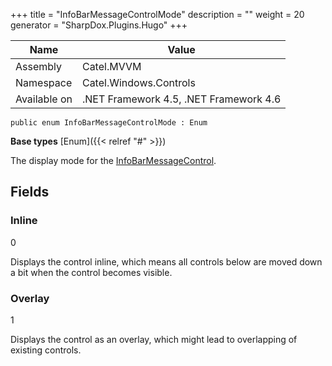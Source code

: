 

+++
title = "InfoBarMessageControlMode" 
description = ""
weight = 20
generator = "SharpDox.Plugins.Hugo"
+++

Name|Value
---|---
Assembly|Catel.MVVM
Namespace|Catel.Windows.Controls
Available on|.NET Framework 4.5, .NET Framework 4.6

```
public enum InfoBarMessageControlMode : Enum
```

**Base types**
[Enum]({{< relref "#" >}})

The display mode for the [InfoBarMessageControl](#).

## Fields

### Inline

0

Displays the control inline, which means all controls below are moved down a bit when the control becomes visible.

### Overlay

1

Displays the control as an overlay, which might lead to overlapping of existing controls.

